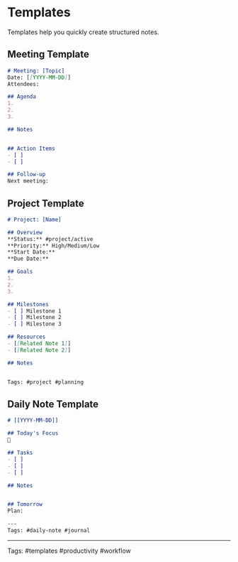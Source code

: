 # Templates

Templates help you quickly create structured notes.

## Meeting Template
```markdown
# Meeting: [Topic]
Date: [[YYYY-MM-DD]]
Attendees: 

## Agenda
1. 
2. 
3. 

## Notes


## Action Items
- [ ] 
- [ ] 

## Follow-up
Next meeting: 
```

## Project Template
```markdown
# Project: [Name]

## Overview
**Status:** #project/active
**Priority:** High/Medium/Low
**Start Date:** 
**Due Date:** 

## Goals
1. 
2. 
3. 

## Milestones
- [ ] Milestone 1
- [ ] Milestone 2
- [ ] Milestone 3

## Resources
- [[Related Note 1]]
- [[Related Note 2]]

## Notes


Tags: #project #planning
```

## Daily Note Template
```markdown
# [[YYYY-MM-DD]]

## Today's Focus
🎯 

## Tasks
- [ ] 
- [ ] 
- [ ] 

## Notes


## Tomorrow
Plan: 

---
Tags: #daily-note #journal
```

---

Tags: #templates #productivity #workflow

